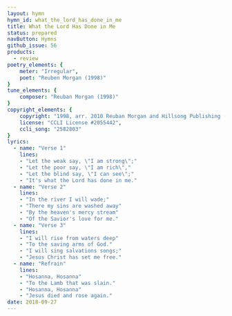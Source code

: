 ```yaml
---
layout: hymn
hymn_id: what_the_lord_has_done_in_me
title: What the Lord Has Done in Me
status: prepared
navButton: Hymns
github_issue: 56
products:
  - review
poetry_elements: {
    meter: "Irregular",
    poet: "Reuben Morgan (1998)"
}
tune_elements: {
    composer: "Reuban Morgan (1998)"
}
copyright_elements: {
    copyright: "1998, arr. 2010 Reuban Morgan and Hillsong Publishing (admin. EMI Christian Music Group, Inc.)",
    license: "CCLI License #2055442",
    ccli_song: "2582803"
}
lyrics:
  - name: "Verse 1"
    lines:
    - "Let the weak say, \"I am strong\";"
    - "Let the poor say, \"I am rich\","
    - "Let the blind say, \"I can see\";"
    - "It's what the Lord has done in me."
  - name: "Verse 2"
    lines:
    - "In the river I will wade;"
    - "There my sins are washed away"
    - "By the heaven's mercy stream"
    - "Of the Savior's love for me."
  - name: "Verse 3"
    lines:
    - "I will rise from waters deep"
    - "To the saving arms of God."
    - "I will sing salvations songs;"
    - "Jesus Christ has set me free."
  - name: "Refrain"
    lines:
    - "Hosanna, Hosanna"
    - "To the Lamb that was slain."
    - "Hosanna, Hosanna"
    - "Jesus died and rose again."
date: 2018-09-27
---
```


